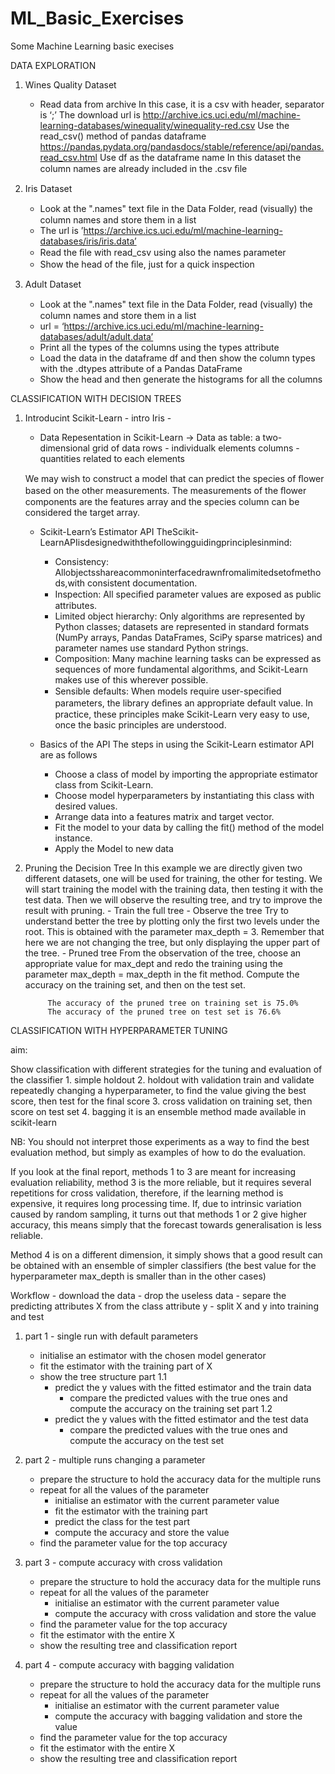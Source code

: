 # ML_Basic_Exercises
Some Machine Learning basic execises

DATA EXPLORATION
1) Wines Quality Dataset
    - Read data from archive
        In this case, it is a csv with header, separator is ‘;’ The download url is http://archive.ics.uci.edu/ml/machine-learning-databases/winequality/winequality-red.csv
        Use the read_csv() method of pandas dataframe https://pandas.pydata.org/pandasdocs/stable/reference/api/pandas.read_csv.html 
        Use df as the dataframe name 
        In this dataset the column names are already included in the .csv ﬁle

2) Iris Dataset
    - Look at the ".names" text ﬁle in the Data Folder, read (visually) the  column names and store them in a list 
    - The url is ’https://archive.ics.uci.edu/ml/machine-learning-databases/iris/iris.data’ 
    - Read the ﬁle with read_csv using also the names parameter
    - Show the head of the ﬁle, just for a quick inspection

3) Adult Dataset
    - Look at the ".names" text ﬁle in the Data Folder, read (visually) the  column names and store them in a list 
    - url = ‘https://archive.ics.uci.edu/ml/machine-learning-databases/adult/adult.data’ 
    - Print all the types of the columns using the types attribute
    - Load the data in the dataframe df and then show the column types with the .dtypes attribute of a Pandas DataFrame
    - Show the head and then generate the histograms for all the columns

CLASSIFICATION WITH DECISION TREES
1) Introducint Scikit-Learn - intro Iris -
    - Data Repesentation in Scikit-Learn
        -> Data as table: a two-dimensional grid of data
                         rows    - individualk elements
                         columns - quantities related to each elements
    
    We may wish to construct a model that can predict the species of ﬂower based on the other measurements. The measurements of the ﬂower components are the features array and the species column can be considered the target array.

    - Scikit-Learn’s Estimator API 
        TheScikit-LearnAPIisdesignedwiththefollowingguidingprinciplesinmind:
        - Consistency: Allobjectsshareacommoninterfacedrawnfromalimitedsetofmethods,with consistent documentation.
        - Inspection: All speciﬁed parameter values are exposed as public attributes. 
        - Limited object hierarchy: Only algorithms are represented by Python classes; datasets are represented in standard formats (NumPy arrays, Pandas DataFrames, SciPy sparse matrices) and parameter names use standard Python strings.
        -  Composition: Many machine learning tasks can be expressed as sequences of more fundamental algorithms, and Scikit-Learn makes use of this wherever possible.
        -  Sensible defaults: When models require user-speciﬁed parameters, the library deﬁnes an appropriate default value.
        In practice, these principles make Scikit-Learn very easy to use, once the basic principles are understood.
    
    - Basics of the API
        The steps in using the Scikit-Learn estimator API are as follows 
        - Choose a class of model by importing the appropriate estimator class from Scikit-Learn.
        - Choose model hyperparameters by instantiating this class with desired values.
        - Arrange data into a features matrix and target vector.
        - Fit the model to your data by calling the fit() method of the model instance.
        - Apply the Model to new data

2) Pruning the Decision Tree
    In this example we are directly given two different datasets, one will be used for training, the other for testing. We will start training the model with the training data, then testing it with the test data. Then we will observe the resulting tree, and try to improve the result with pruning.
        -  Train the full tree
        -  Observe the tree
            Try to understand better the tree by plotting only the first two levels under the root. This is obtained with the parameter max_depth = 3. Remember that here we are not changing the tree, but only displaying the upper part of the tree.
        -  Pruned tree
            From the observation of the tree, choose an appropriate value for max_dept and redo the training using the parameter max_depth = max_depth in the fit method. Compute the accuracy on the training set, and then on the test set.

            The accuracy of the pruned tree on training set is 75.0%
            The accuracy of the pruned tree on test set is 76.6%

CLASSIFICATION WITH HYPERPARAMETER TUNING

aim:

Show classification with different strategies for the tuning and evaluation of the classifier 1. simple holdout 2. holdout with validation train and validate repeatedly changing a hyperparameter, to find the value giving the best score, then test for the final score 3. cross validation on training set, then score on test set 4. bagging it is an ensemble method made available in scikit-learn

NB: You should not interpret those experiments as a way to find the best evaluation method, but simply as examples of how to do the evaluation.

If you look at the final report, methods 1 to 3 are meant for increasing evaluation reliability, method 3 is the more reliable, but it requires several repetitions for cross validation, therefore, if the learning method is expensive, it requires long processing time. If, due to intrinsic variation caused by random sampling, it turns out that methods 1 or 2 give higher accuracy, this means simply that the forecast towards generalisation is less reliable.

Method 4 is on a different dimension, it simply shows that a good result can be obtained with an ensemble of simpler classifiers (the best value for the hyperparameter max_depth is smaller than in the other cases)

Workflow
    -  download the data
    -  drop the useless data
    -  separe the predicting attributes X from the class attribute y
    -  split X and y into training and test

1) part 1 - single run with default parameters
    -  initialise an estimator with the chosen model generator
    -  fit the estimator with the training part of X
    -  show the tree structure
    part 1.1
        -  predict the y values with the fitted estimator and the train data
            -  compare the predicted values with the true ones and compute the accuracy on the training set
    part 1.2
        -  predict the y values with the fitted estimator and the test data
            -  compare the predicted values with the true ones and compute the accuracy on the test set

2) part 2 - multiple runs changing a parameter
    -  prepare the structure to hold the accuracy data for the multiple runs
    -  repeat for all the values of the parameter
        -  initialise an estimator with the current parameter value
        -  fit the estimator with the training part
        -  predict the class for the test part
        -  compute the accuracy and store the value
    -  find the parameter value for the top accuracy

3) part 3 - compute accuracy with cross validation
    -  prepare the structure to hold the accuracy data for the multiple runs
    -  repeat for all the values of the parameter
        -  initialise an estimator with the current parameter value
        -  compute the accuracy with cross validation and store the value
    -  find the parameter value for the top accuracy
    -  fit the estimator with the entire X
    -  show the resulting tree and classification report

4) part 4 - compute accuracy with bagging validation
    -  prepare the structure to hold the accuracy data for the multiple runs
    -  repeat for all the values of the parameter
        -  initialise an estimator with the current parameter value
        -  compute the accuracy with bagging validation and store the value
    -  find the parameter value for the top accuracy
    -  fit the estimator with the entire X
    -  show the resulting tree and classification report
